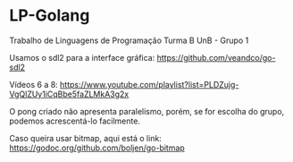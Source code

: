 # LP-Golang
Trabalho de Linguagens de Programação Turma B UnB - Grupo 1

Usamos o sdl2 para a interface gráfica: https://github.com/veandco/go-sdl2

Vídeos 6 a 8: https://www.youtube.com/playlist?list=PLDZujg-VgQlZUy1iCqBbe5faZLMkA3g2x

O pong criado não apresenta paralelismo, porém, se for escolha do grupo, podemos acrescentá-lo facilmente.

Caso queira usar bitmap, aqui está o link: https://godoc.org/github.com/boljen/go-bitmap
